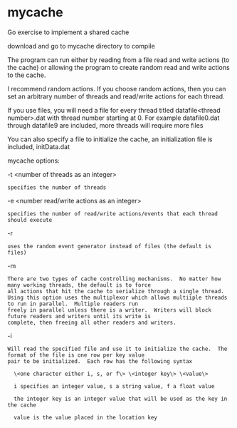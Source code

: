 # mycache
Go exercise to implement a shared cache

download and go to mycache directory to compile

The program can run either by reading from a file read and write actions (to the cache) or allowing the program to
create random read and write actions to the cache.

I recommend random actions.  If you choose random actions, then you can set an arbitrary number of threads and
read/write actions for each thread.

If you use files, you will need a file for every thread titled datafile\<thread number\>.dat with thread number starting
at 0.  For example datafile0.dat through datafile9 are included, more threads will require more files
  
You can also specify a file to initialize the cache, an initialization file is included, initData.dat

mycache options:

  -t \<number of threads as an integer\>
  
    specifies the number of threads
    
    
  -e \<number read/write actions as an integer\>
  
    specifies the number of read/write actions/events that each thread should execute
    
    
  -r
  
    uses the random event generator instead of files (the default is files)
    
    
  -m
  
    There are two types of cache controlling mechanisms.  No matter how many working threads, the default is to force
    all actions that hit the cache to serialize through a single thread.
    Using this option uses the multiplexor which allows multiiple threads to run in parallel.  Multiple readers run
    freely in parallel unless there is a writer.  Writers will block future readers and writers until its write is 
    complete, then freeing all other readers and writers.
    
    
  -i <initialization filename>
  
    Will read the specified file and use it to initialize the cache.  The format of the file is one row per key value
    pair to be initialized.  Each row has the following syntax
    
      \<one character either i, s, or f\> \<integer key\> \<value\>
      
      i specifies an integer value, s a string value, f a float value
      
      the integer key is an integer value that will be used as the key in the cache
      
      value is the value placed in the location key
